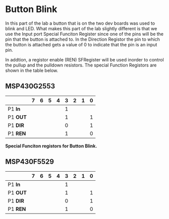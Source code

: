 # Button Blink
In this part of the lab a button that is on the two dev boards was used to blink and LED. What makes this part of the lab slightly different is that we use the Input port Special Funciton Register since one of the pins will be the pin that the button is attached to. In the Direction Registor the pin to which the button is attached gets a value of 0 to indicate that the pin is an input pin. 

In addtion, a registor enable (REN) SFRegister will be used inorder to control the pullup and the pulldown resistors. 
The special Function Registors are shown in the table below. 

## MSP430G2553
||7|6|5|4|3|2|1|0|
|---------|--|--|--|--|--|--|--|--|
|P1 **In**|||||1||||
|P1 **OUT**|||||1|||1|
|P1 **DIR**|||||0|||1|
|P1 **REN**|||||1|||0|

**Special Funciton registors for Button Blink.**

## MSP430F5529
||7|6|5|4|3|2|1|0|
|---------|--|--|--|--|--|--|--|--|
|P1 **In**|||||1||||
|P1 **OUT**|||||1|||1|
|P1 **DIR**|||||0|||1|
|P1 **REN**|||||1|||0|
